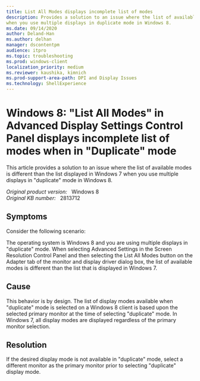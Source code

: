 ```yaml
---
title: List All Modes displays incomplete list of modes 
description: Provides a solution to an issue where the list of available modes is different than the list displayed in Windows 7
when you use multiple displays in duplicate mode in Windows 8.
ms.date: 09/14/2020
author: Deland-Han
ms.author: delhan
manager: dscontentpm
audience: itpro
ms.topic: troubleshooting
ms.prod: windows-client
localization_priority: medium
ms.reviewer: kaushika, kimnich
ms.prod-support-area-path: DPI and Display Issues
ms.technology: ShellExperience
---
```

# Windows 8: "List All Modes" in Advanced Display Settings Control Panel displays incomplete list of modes when in "Duplicate" mode

This article provides a solution to an issue where the list of available modes is different than the list displayed in Windows 7
when you use multiple displays in "duplicate" mode in Windows 8.

_Original product version:_ &nbsp; Windows 8  
_Original KB number:_ &nbsp; 2813712

## Symptoms

Consider the following scenario:

The operating system is Windows 8 and you are using multiple displays in "duplicate" mode. When selecting Advanced Settings in the Screen Resolution Control Panel and then selecting the List All Modes button on the Adapter tab of the monitor and display driver dialog box, the list of available modes is different than the list that is displayed in Windows 7.

## Cause

This behavior is by design. The list of display modes available when "duplicate" mode is selected on a Windows 8 client is based upon the selected primary monitor at the time of selecting "duplicate" mode. In Windows 7, all display modes are displayed regardless of the primary monitor selection.

## Resolution

If the desired display mode is not available in "duplicate" mode, select a different monitor as the primary monitor prior to selecting "duplicate" display mode.
